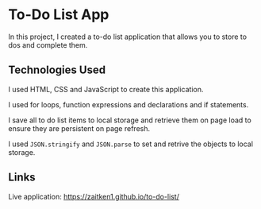 # To-Do List App

In this project, I created a to-do list application that allows you to store to dos and complete them.

## Technologies Used

I used HTML, CSS and JavaScript to create this application.

I used for loops, function expressions and declarations and if statements. 

I save all to do list items to local storage and retrieve them on page load to ensure they are persistent on page refresh.

I used `JSON.stringify` and `JSON.parse` to set and retrive the objects to local storage.

## Links

Live application: https://zaitken1.github.io/to-do-list/
